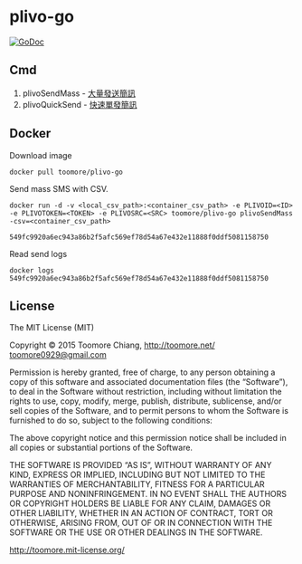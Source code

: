 plivo-go
=========

[![GoDoc](https://godoc.org/github.com/toomore/plivo-go?status.svg)](https://godoc.org/github.com/toomore/plivo-go)

Cmd
----

1. plivoSendMass - [大量發送簡訊](https://godoc.org/github.com/toomore/plivo-go/cmd/plivoSendMass)
2. plivoQuickSend - [快速單發簡訊](https://godoc.org/github.com/toomore/plivo-go/cmd/plivoQuickSend)

Docker
-------

Download image

    docker pull toomore/plivo-go

Send mass SMS with CSV.

    docker run -d -v <local_csv_path>:<container_csv_path> -e PLIVOID=<ID> -e PLIVOTOKEN=<TOKEN> -e PLIVOSRC=<SRC> toomore/plivo-go plivoSendMass -csv=<container_csv_path>

    549fc9920a6ec943a86b2f5afc569ef78d54a67e432e11888f0ddf5081158750

Read send logs

    docker logs 549fc9920a6ec943a86b2f5afc569ef78d54a67e432e11888f0ddf5081158750

License
--------

The MIT License (MIT)

Copyright © 2015 Toomore Chiang, http://toomore.net/ <toomore0929@gmail.com>

Permission is hereby granted, free of charge, to any person obtaining a copy of this software and associated documentation files (the “Software”), to deal in the Software without restriction, including without limitation the rights to use, copy, modify, merge, publish, distribute, sublicense, and/or sell copies of the Software, and to permit persons to whom the Software is furnished to do so, subject to the following conditions:

The above copyright notice and this permission notice shall be included in all copies or substantial portions of the Software.

THE SOFTWARE IS PROVIDED “AS IS”, WITHOUT WARRANTY OF ANY KIND, EXPRESS OR IMPLIED, INCLUDING BUT NOT LIMITED TO THE WARRANTIES OF MERCHANTABILITY, FITNESS FOR A PARTICULAR PURPOSE AND NONINFRINGEMENT. IN NO EVENT SHALL THE AUTHORS OR COPYRIGHT HOLDERS BE LIABLE FOR ANY CLAIM, DAMAGES OR OTHER LIABILITY, WHETHER IN AN ACTION OF CONTRACT, TORT OR OTHERWISE, ARISING FROM, OUT OF OR IN CONNECTION WITH THE SOFTWARE OR THE USE OR OTHER DEALINGS IN THE SOFTWARE.

http://toomore.mit-license.org/
